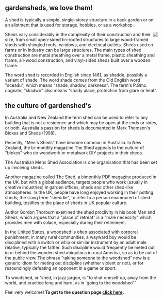 gardensheds, we love them!
------------------------------------
 
A shed is typically a simple, single-storey structure in a back garden or on an allotment that is used for storage, hobbies, or as a workshop.

<img src="img/Shed.jpg" align="right"> Sheds vary considerably in the complexity of their construction and their size, from small open-sided tin-roofed structures to large wood-framed sheds with shingled roofs, windows, and electrical outlets. Sheds used on farms or in industry can be large structures. The main types of shed construction are metal sheathing over a metal frame, plastic sheathing and frame, all-wood construction, and vinyl-sided sheds built over a wooden frame.

The word shed is recorded in English since 1481, as shadde, possibly a variant of shade. The word shade comes from the Old English word "sceadu", which means "shade, shadow, darkness". The term's P.Gmc. cognate, "skadwo" also means "shady place, protection from glare or heat".

the culture of gardenshed's
----------------------------

In Australia and New Zealand the term shed can be used to refer to any building that is not a residence and which may be open at the ends or sides, or both. Australia's passion for sheds is documented in Mark Thomson's Blokes and Sheds (1998).

Recently, "Men's Sheds" have become common in Australia. In New Zealand, the bi-monthly magazine The Shed appeals to the culture of "blokes" who do woodwork or metalwork DIY projects in their sheds.

The Australian Mens Shed Association is one organisation that has been set up involving sheds.

Another magazine called The Shed, a bimonthly PDF magazine produced in the UK, but with a global audience, targets people who work (usually in creative industries) in garden offices, sheds and other shed-like atmospheres. In the UK, people have long enjoyed working in their potting sheds; the slang term "sheddie", to refer to a person enamoured of shed-building, testifies to the place of sheds in UK popular culture.

Author Gordon Thorburn examined the shed proclivity in his book Men and Sheds, which argues that a "place of retreat" is a "male necessity" which provides men with solace, especially during their retirement.

In the United States, a woodshed is often associated with corporal punishment; in many rural communities, a wayward boy would be disciplined with a switch or whip or similar instrument by an adult male relative, typically the father. Such discipline would frequently be meted out in or behind the wooden shed ubiquitous in rural America, so as to be out of the public view. The phrase "taking someone to the woodshed" now is a generic idiom for meting out discipline (whether violent or not), or for resoundingly defeating an opponent in a game or sport.

To woodshed, or 'shed, in jazz jargon, is "to shut oneself up, away from the world, and practice long and hard, as in 'going to the woodshed'."

Feel very welcome! **To get to the question page [click here](index.php/comment/view-questions).**